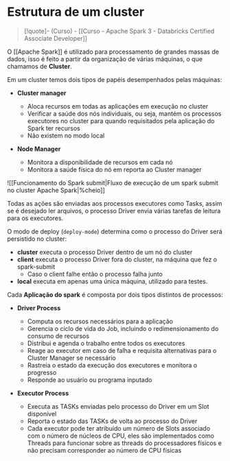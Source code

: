 # Estrutura de um cluster

> [!quote]- (Curso) - [[Curso - Apache Spark 3 - Databricks Certified Associate Developer]]

O [[Apache Spark]] é utilizado para processamento de grandes massas de dados, isso é feito a partir da organização de várias máquinas, o que chamamos de **Cluster**.

Em um cluster temos dois tipos de papéis desempenhados pelas máquinas:

- **Cluster manager**
	- Aloca recursos em todas as aplicações em execução no cluster
	- Verificar a saúde dos nós individuais, ou seja, mantém os processos executores no cluster para quando requisitados pela aplicação do Spark ter recursos
	- Não existem no modo local

- **Node Manager**
	- Monitora a disponibilidade de recursos em cada nó
	- Monitora a saúde física do nó em reporta ao Cluster manager

![[Funcionamento do Spark submit|Fluxo de execução de um spark submit no cluster Apache Spark|%cheio]]

Todas as ações são enviadas aos processos executores como Tasks, assim se é desejado ler arquivos, o processo Driver envia várias tarefas de leitura para os executores.

O modo de deploy (`deploy-mode`) determina como o processo do Driver será persistido no cluster:

- **cluster** executa o processo Driver dentro de um nó do cluster
- **client** executa o processo Driver fora do cluster, na máquina que fez o spark-submit
	- Caso o client falhe então o processo falha junto
- **local** executa em apenas uma única máquina, utilizado para testes.

Cada **Aplicação do spark** é composta por dois tipos distintos de processos:

- **Driver Process**
	- Computa os recursos necessários para a aplicação 
	- Gerencia o ciclo de vida do Job, incluindo o redimensionamento do consumo de recursos
	- Distribui e agenda o trabalho entre todos os executores
	- Reage ao executor em caso de falha e requisita alternativas para o Cluster Manager se necessário
	- Rastreia o estado da execução dos executores e monitora o progresso
	- Responde ao usuário ou programa inputado

- **Executor Process**
	- Executa as TASKs enviadas pelo processo do Driver em um Slot disponível
	- Reporta o estado das TASKs de volta ao processo do Driver
	- Cada executor pode ter atribuído um número de Slots associado com o número de núcleos de CPU, eles são implementados como Threads para funcionar sobre as threads do processadores físicos e não precisam corresponder ao número de CPU físicas